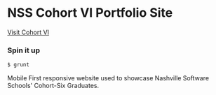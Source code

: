 NSS Cohort VI Portfolio Site
===============================

[Visit Cohort VI](http://nss-cohort-2014-06-07.github.io/)

### Spin it up
```bash
$ grunt
```

Mobile First responsive website used to showcase Nashville Software Schools' Cohort-Six Graduates.

